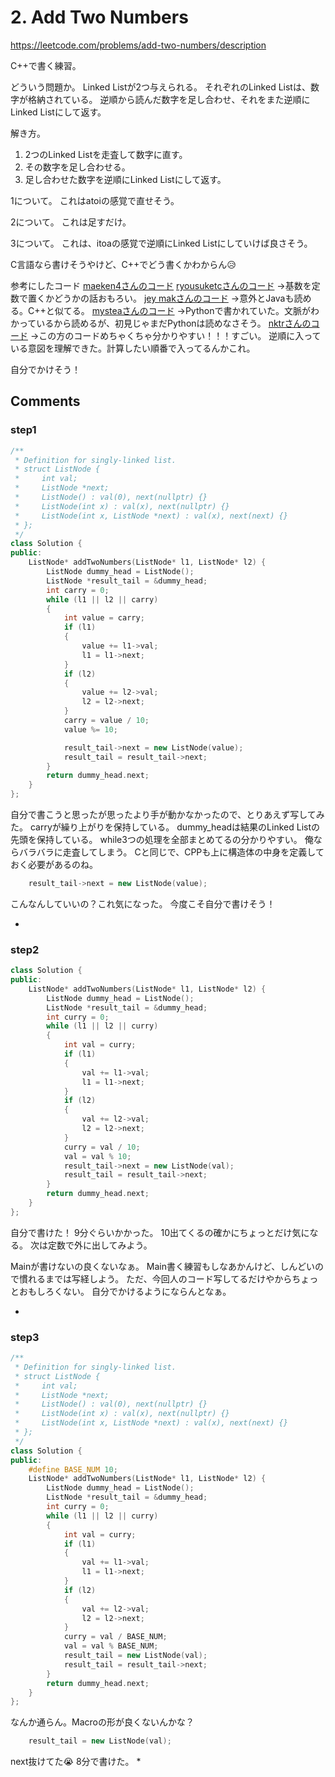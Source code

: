 # 2. Add Two Numbers

https://leetcode.com/problems/add-two-numbers/description

C++で書く練習。

どういう問題か。
Linked Listが2つ与えられる。
それぞれのLinked Listは、数字が格納されている。
逆順から読んだ数字を足し合わせ、それをまた逆順にLinked Listにして返す。

解き方。
1. 2つのLinked Listを走査して数字に直す。
2. その数字を足し合わせる。
3. 足し合わせた数字を逆順にLinked Listにして返す。

1について。
これはatoiの感覚で直せそう。

2について。
これは足すだけ。

3について。
これは、itoaの感覚で逆順にLinked Listにしていけば良さそう。

C言語なら書けそうやけど、C++でどう書くかわからん😥

参考にしたコード
[maeken4さんのコード](https://github.com/maeken4/Arai60/pull/5/files)
[ryousuketcさんのコード](https://github.com/ryosuketc/leetcode_arai60/pull/5/files)
→基数を定数で置くかどうかの話おもろい。
[jey makさんのコード](https://github.com/jeymak-trainee/arai60training/pull/2/files)
→意外とJavaも読める。C++と似てる。
[mysteaさんのコード](https://github.com/potrue/leetcode/pull/5/files)
→Pythonで書かれていた。文脈がわかっているから読めるが、初見じゃまだPythonは読めなさそう。
[nktrさんのコード](https://github.com/nktr-cp/leetcode/pull/6/files)
→この方のコードめちゃくちゃ分かりやすい！！！すごい。
逆順に入っている意図を理解できた。計算したい順番で入ってるんかこれ。

自分でかけそう！

## Comments

### step1
```cpp
/**
 * Definition for singly-linked list.
 * struct ListNode {
 *     int val;
 *     ListNode *next;
 *     ListNode() : val(0), next(nullptr) {}
 *     ListNode(int x) : val(x), next(nullptr) {}
 *     ListNode(int x, ListNode *next) : val(x), next(next) {}
 * };
 */
class Solution {
public:
	ListNode* addTwoNumbers(ListNode* l1, ListNode* l2) {
		ListNode dummy_head = ListNode();
		ListNode *result_tail = &dummy_head;
		int carry = 0;	
		while (l1 || l2 || carry)
		{
			int value = carry;
			if (l1)
			{
				value += l1->val;
				l1 = l1->next;
			}
			if (l2)
			{
				value += l2->val;
				l2 = l2->next;
			}
			carry = value / 10;
			value %= 10;

			result_tail->next = new ListNode(value);
			result_tail = result_tail->next;
		}
		return dummy_head.next;
	}
};
```
自分で書こうと思ったが思ったより手が動かなかったので、とりあえず写してみた。
carryが繰り上がりを保持している。
dummy_headは結果のLinked Listの先頭を保持している。
while3つの処理を全部まとめてるの分かりやすい。
俺ならバラバラに走査してしまう。
Cと同じで、CPPも上に構造体の中身を定義しておく必要があるのね。
```cpp
	result_tail->next = new ListNode(value);
```
こんなんしていいの？これ気になった。
今度こそ自分で書けそう！

*   

### step2
```cpp
class Solution {
public:
	ListNode* addTwoNumbers(ListNode* l1, ListNode* l2) {
		ListNode dummy_head = ListNode();
		ListNode *result_tail = &dummy_head;
		int curry = 0;
		while (l1 || l2 || curry)
		{
			int val = curry;
			if (l1)
			{
				val += l1->val;
				l1 = l1->next;
			}
			if (l2)
			{
				val += l2->val;
				l2 = l2->next;
			}
			curry = val / 10;
			val = val % 10;
			result_tail->next = new ListNode(val);
			result_tail = result_tail->next;
		}
		return dummy_head.next;
	}
};
```
自分で書けた！
9分ぐらいかかった。
10出てくるの確かにちょっとだけ気になる。
次は定数で外に出してみよう。


Mainが書けないの良くないなぁ。
Main書く練習もしなあかんけど、しんどいので慣れるまでは写経しよう。
ただ、今回人のコード写してるだけやからちょっとおもしろくない。
自分でかけるようにならんとなぁ。


*   

### step3
```cpp
/**
 * Definition for singly-linked list.
 * struct ListNode {
 *     int val;
 *     ListNode *next;
 *     ListNode() : val(0), next(nullptr) {}
 *     ListNode(int x) : val(x), next(nullptr) {}
 *     ListNode(int x, ListNode *next) : val(x), next(next) {}
 * };
 */
class Solution {
public:
	#define BASE_NUM 10;
	ListNode* addTwoNumbers(ListNode* l1, ListNode* l2) {
		ListNode dummy_head = ListNode();
		ListNode *result_tail = &dummy_head;
		int curry = 0;
		while (l1 || l2 || curry)
		{
			int val = curry;
			if (l1)
			{
				val += l1->val;
				l1 = l1->next;
			}
			if (l2)
			{
				val += l2->val;
				l2 = l2->next;
			}
			curry = val / BASE_NUM;
			val = val % BASE_NUM;
			result_tail = new ListNode(val);
			result_tail = result_tail->next;
		}
		return dummy_head.next;
	}
};
```

なんか通らん。Macroの形が良くないんかな？
```cpp
	result_tail = new ListNode(val);
```
next抜けてた😭
8分で書けた。
*   
